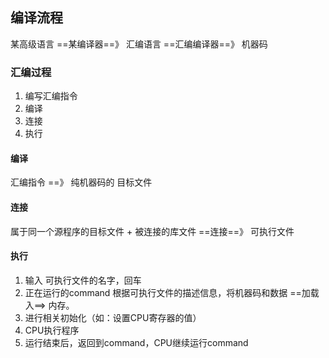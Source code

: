 ##  编译流程
某高级语言 ==某编译器==》 汇编语言 ==汇编编译器==》 机器码

###   汇编过程
1. 编写汇编指令
2. 编译
3. 连接 
4. 执行 

####    编译
汇编指令 ==》 纯机器码的 目标文件

####    连接
属于同一个源程序的目标文件 + 被连接的库文件 ==连接==》 可执行文件

####    执行
1. 输入 可执行文件的名字，回车
2. 正在运行的command 根据可执行文件的描述信息，将机器码和数据 ==加载入==> 内存。
3. 进行相关初始化（如：设置CPU寄存器的值）
4. CPU执行程序
5. 运行结束后，返回到command，CPU继续运行command
